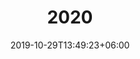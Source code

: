 ---
title: "2020"
date: 2019-10-29T13:49:23+06:00
draft: false

# meta description
description: "Hennessy's View 2020"

# type
type : "blog"
---